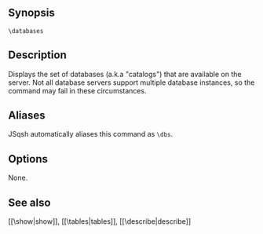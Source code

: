 ## Synopsis

`\databases`
              
## Description

Displays the set of databases (a.k.a "catalogs") that are available
on the server. Not all database servers support multiple database
instances, so the command may fail in these circumstances.
   
## Aliases

JSqsh automatically aliases this command as `\dbs`.
   
## Options

None.
   
## See also

[[\show|show]], [[\tables|tables]], [[\describe|describe]]

